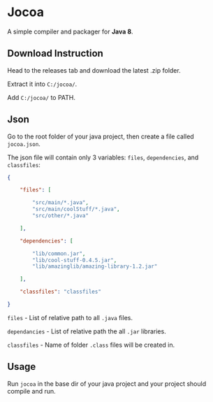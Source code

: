 # Jocoa

A simple compiler and packager for **Java 8**.

## Download Instruction

Head to the releases tab and download the latest .zip folder.

Extract it into `C:/jocoa/`.

Add `C:/jocoa/` to PATH.

## Json

Go to the root folder of your java project, then create a file called `jocoa.json`.

The json file will contain only 3 variables: `files`, `dependencies`, and `classfiles`:

```json
{

    "files": [

        "src/main/*.java",
        "src/main/coolStuff/*.java",
        "src/other/*.java"

    ],

    "dependencies": [

        "lib/common.jar",
        "lib/cool-stuff-0.4.5.jar",
        "lib/amazinglib/amazing-library-1.2.jar"

    ],

    "classfiles": "classfiles"

}
```

`files` - List of relative path to all `.java` files.

`dependancies` - List of relative path the all `.jar` libraries.

`classfiles` - Name of folder `.class` files will be created in.

## Usage

Run `jocoa` in the base dir of your java project and your project should compile and run.